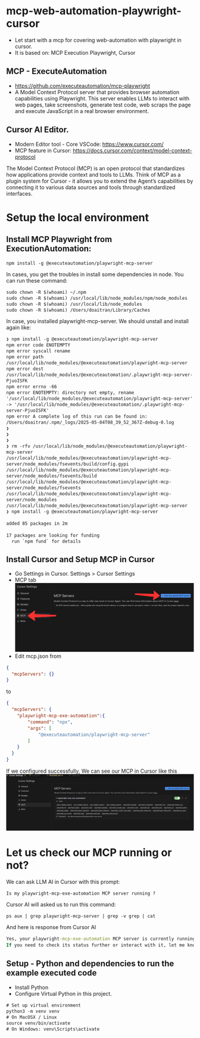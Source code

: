 # mcp-web-automation-playwright-cursor
- Let start with a mcp for covering web-automation with playwright in cursor.
- It is based on: MCP Execution Playwright, Cursor

## MCP - ExecuteAutomation
- https://github.com/executeautomation/mcp-playwright
- A Model Context Protocol server that provides browser automation capabilities using Playwright. This server enables LLMs to interact with web pages, take screenshots, generate test code, web scraps the page and execute JavaScript in a real browser environment.

## Cursor AI Editor.
- Modern Editor tool - Core VSCode: https://www.cursor.com/
- MCP feature in Cursor: https://docs.cursor.com/context/model-context-protocol

The Model Context Protocol (MCP) is an open protocol that standardizes how applications provide context and tools to LLMs. Think of MCP as a plugin system for Cursor - it allows you to extend the Agent’s capabilities by connecting it to various data sources and tools through standardized interfaces.

# Setup the local environment
## Install MCP Playwright from ExecutionAutomation:
```terminal
npm install -g @executeautomation/playwright-mcp-server
```

In cases, you get the troubles in install some dependencies in node. You can run these command:
```
sudo chown -R $(whoami) ~/.npm
sudo chown -R $(whoami) /usr/local/lib/node_modules/npm/node_modules
sudo chown -R $(whoami) /usr/local/lib/node_modules
sudo chown -R $(whoami) /Users/doaitran/Library/Caches
```

In case, you installed playwright-mcp-server. We should unstall and install again like:
```terminal
❯ npm install -g @executeautomation/playwright-mcp-server
npm error code ENOTEMPTY
npm error syscall rename
npm error path /usr/local/lib/node_modules/@executeautomation/playwright-mcp-server
npm error dest /usr/local/lib/node_modules/@executeautomation/.playwright-mcp-server-PjuoISFK
npm error errno -66
npm error ENOTEMPTY: directory not empty, rename '/usr/local/lib/node_modules/@executeautomation/playwright-mcp-server' -> '/usr/local/lib/node_modules/@executeautomation/.playwright-mcp-server-PjuoISFK'
npm error A complete log of this run can be found in: /Users/doaitran/.npm/_logs/2025-05-04T08_39_52_367Z-debug-0.log
❯ 
❯ 
❯ 
❯ rm -rfv /usr/local/lib/node_modules/@executeautomation/playwright-mcp-server
/usr/local/lib/node_modules/@executeautomation/playwright-mcp-server/node_modules/fsevents/build/config.gypi
/usr/local/lib/node_modules/@executeautomation/playwright-mcp-server/node_modules/fsevents/build
/usr/local/lib/node_modules/@executeautomation/playwright-mcp-server/node_modules/fsevents
/usr/local/lib/node_modules/@executeautomation/playwright-mcp-server/node_modules
/usr/local/lib/node_modules/@executeautomation/playwright-mcp-server
❯ npm install -g @executeautomation/playwright-mcp-server

added 85 packages in 2m

17 packages are looking for funding
  run `npm fund` for details
```

## Install Cursor and Setup MCP in Cursor
- Go Settings in Cursor. Settings > Cursor Settings
- MCP tab
![](./images/mcp-cursor-setting.png)
- Edit mcp.json from
```json
{
  "mcpServers": {}
}
```
to 
```json
{
  "mcpServers": {
    "playwright-mcp-exe-automation":{
        "command": "npx",
        "args": [
            "@executeautomation/playwright-mcp-server"
        ]
    }
  }
}
```
If we configured successfully, We can see our MCP in Cursor like this
![](./images/mcp-installed-cursor.png)

# Let us check our MCP running or not?
We can ask LLM AI in Cursor with this prompt:
```
Is my playwright-mcp-exe-automation MCP server running ?
```
Cursor AI will asked us to run this command:
```
ps aux | grep playwright-mcp-server | grep -v grep | cat
```
And here is response from Cursor AI
```cmd
Yes, your playwright-mcp-exe-automation MCP server is currently running. The process list shows both the node /usr/local/bin/playwright-mcp-server and the npm exec @executeautomation/playwright-mcp-server processes, which means the server is active and running in the background.
If you need to check its status further or interact with it, let me know!
```

## Setup - Python and dependencies to run the example executed code

- Install Python
- Configure Virtual Python in this project.
```
# Set up virtual environment
python3 -m venv venv
# On MacOSX / Linux
source venv/bin/activate  
# On Windows: venv\Scripts\activate
```